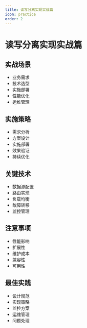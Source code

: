 ```yaml
---
title: 读写分离实现实战篇
icon: practice
order: 2
---
```


# 读写分离实现实战篇

## 实战场景
- 业务需求
- 技术选型
- 实施部署
- 性能优化
- 运维管理

## 实施策略
- 需求分析
- 方案设计
- 实施部署
- 效果验证
- 持续优化

## 关键技术
- 数据源配置
- 路由实现
- 负载均衡
- 故障转移
- 监控管理

## 注意事项
- 性能影响
- 扩展性
- 维护成本
- 兼容性
- 可用性

## 最佳实践
- 设计规范
- 实现策略
- 监控方案
- 运维管理
- 问题处理
